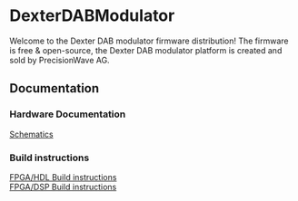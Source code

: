 # DexterDABModulator
Welcome to the Dexter DAB modulator firmware distribution! The firmware is free & open-source, the Dexter DAB modulator platform is created and sold by PrecisionWave AG.

## Documentation

### Hardware Documentation
[Schematics](documentation/schematic/Readme.md)  

### Build instructions
[FPGA/HDL Build instructions](documentation/build_hdl.md)  
[FPGA/DSP Build instructions](documentation/build_dsp.md)  

